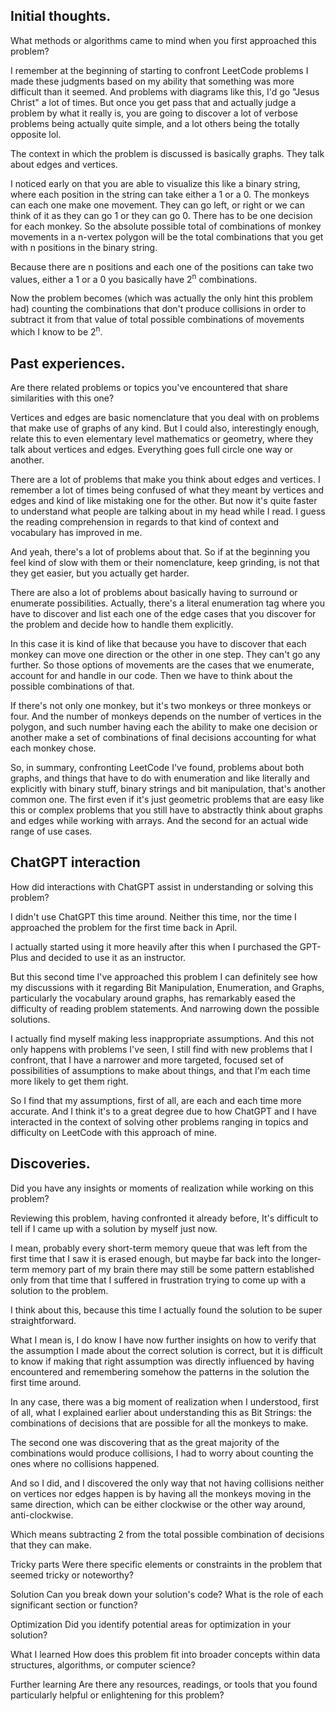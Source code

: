 
## Initial thoughts.
What methods or algorithms came to mind when you first approached this problem?

I remember at the beginning of starting to confront LeetCode problems I made these judgments based on my ability that something was more difficult than it seemed. And problems with diagrams like this, I'd go "Jesus Christ" a lot of times. But once you get pass that and actually judge a problem by what it really is, you are going to discover a lot of verbose problems being actually quite simple, and a lot others being the totally opposite lol.

The context in which the problem is discussed is basically graphs. They talk about edges and vertices.

I noticed early on that you are able to visualize this like a binary string, where each position in the string can take either a 1 or a 0. The monkeys can each one make one movement. They can go left, or right or we can think of it as they can go 1 or they can go 0. There has to be one decision for each monkey. So the absolute possible total of combinations of monkey movements in a n-vertex polygon will be the total combinations that you get with n positions in the binary string.

Because there are n positions and each one of the positions can take two values, either a 1 or a 0 you basically have 2<sup>n</sup> combinations.

Now the problem becomes (which was actually the only hint this problem had) counting the combinations that don't produce collisions in order to subtract it from that value of total possible combinations of movements which I know to be 2<sup>n</sup>.

## Past experiences.
Are there related problems or topics you've encountered that share similarities with this one?

Vertices and edges are basic nomenclature that you deal with on problems that make use of graphs of any kind. But I could also, interestingly enough, relate this to even elementary level mathematics or geometry, where they talk about vertices and edges. Everything goes full circle one way or another.

There are a lot of problems that make you think about edges and vertices. I remember a lot of times being confused of what they meant by vertices and edges and kind of like mistaking one for the other. But now it's quite faster to understand what people are talking about in my head while I read. I guess the reading comprehension in regards to that kind of context and vocabulary has improved in me. 

And yeah, there's a lot of problems about that. So if at the beginning you feel kind of slow with them or their nomenclature, keep grinding, is not that they get easier, but you actually get harder.

There are also a lot of problems about basically having to surround or enumerate possibilities. Actually, there's a literal enumeration tag where you have to discover and list each one of the edge cases that you discover for the problem and decide how to handle them explicitly.

In this case it is kind of like that because you have to discover that each monkey can move one direction or the other in one step. They can't go any further. So those options of movements are the cases that we enumerate, account for and handle in our code. Then we have to think about the possible combinations of that.

If there's not only one monkey, but it's two monkeys or three monkeys or four. And the number of monkeys depends on the number of vertices in the polygon, and such number having each the ability to make one decision or another make a set of combinations of final decisions accounting for what each monkey chose.

So, in summary, confronting LeetCode I've found, problems about both graphs, and things that have to do with enumeration and like literally and explicitly with binary stuff, binary strings and bit manipulation, that's another common one. The first even if it's just geometric problems that are easy like this or complex problems that you still have to abstractly think about graphs and edges while working with arrays. And the second for an actual wide range of use cases.

## ChatGPT interaction
How did interactions with ChatGPT assist in understanding or solving this problem?

I didn't use ChatGPT this time around. Neither this time, nor the time I approached the problem for the first time back in April.

I actually started using it more heavily after this when I purchased the GPT-Plus and decided to use it as an instructor.

But this second time I've approached this problem I can definitely see how my discussions with it regarding Bit Manipulation, Enumeration, and Graphs, particularly the vocabulary around graphs, has remarkably eased the difficulty of reading problem statements. And narrowing down the possible solutions.

I actually find myself making less inappropriate assumptions. And this not only happens with problems I've seen, I still find with new problems that I confront, that I have a narrower and more targeted, focused set of possibilities of assumptions to make about things, and that I'm each time more likely to get them right.

So I find that my assumptions, first of all, are each and each time more accurate. And I think it's to a great degree due to how ChatGPT and I have interacted in the context of solving other problems ranging in topics and difficulty on LeetCode with this approach of mine.


## Discoveries.
Did you have any insights or moments of realization while working on this problem?

Reviewing this problem, having confronted it already before, It's difficult to tell if I came up with a solution by myself just now.

I mean, probably every short-term memory queue that was left from the first time that I saw it is erased enough, but maybe far back into the longer-term memory part of my brain there may still be some pattern established only from that time that I suffered in frustration trying to come up with a solution to the problem. 

I think about this, because this time I actually found the solution to be super straightforward.

What I mean is, I do know I have now further insights on how to verify that the assumption I made about the correct solution is correct, but it is difficult to know if making that right assumption was directly influenced by having encountered and remembering somehow the patterns in the solution the first time around.

In any case, there was a big moment of realization when I understood, first of all, what I explained earlier about understanding this as Bit Strings: the combinations of decisions that are possible for all the monkeys to make.

The second one was discovering that as the great majority of the combinations would produce collisions, I had to worry about counting the ones where no collisions happened.

And so I did, and I discovered the only way that not having collisions neither on vertices nor edges happen is by having all the monkeys moving in the same direction, which can be either clockwise or the other way around, anti-clockwise.

Which means subtracting 2 from the total possible combination of decisions that they can make.

Tricky parts
Were there specific elements or constraints in the problem that seemed tricky or noteworthy?



Solution
Can you break down your solution's code? What is the role of each significant section or function?

Optimization
Did you identify potential areas for optimization in your solution?

What I learned
How does this problem fit into broader concepts within data structures, algorithms, or computer science?

Further learning
Are there any resources, readings, or tools that you found particularly helpful or enlightening for this problem?